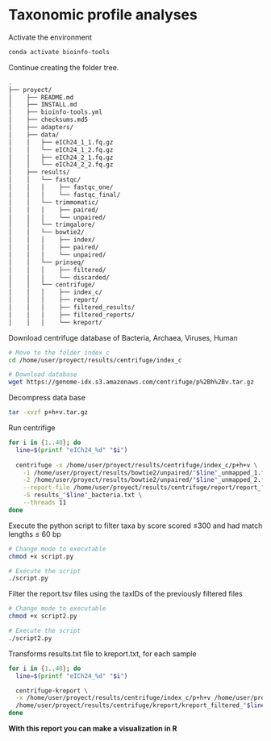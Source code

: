 # Taxonomic profile analyses

Activate the environment
```bash
conda activate bioinfo-tools
```

Continue creating the folder tree.

```bash
.
├── proyect/
│    ├── README.md
│    ├── INSTALL.md
│    ├── bioinfo-tools.yml
│    ├── checksums.md5
│    ├── adapters/
│    ├── data/
│    │   ├── eICh24_1_1.fq.gz
│    │   └── eICh24_1_2.fq.gz
│    │   ├── eICh24_2_1.fq.gz
│    │   └── eICh24_2_2.fq.gz
│    ├── results/
│    │   └── fastqc/
│    │   │    ├── fastqc_one/
│    │   │    └── fastqc_final/
│    │   └── trimmomatic/
│    │   │    ├── paired/
│    │   │    └── unpaired/
│    │   └── trimgalore/
│    │   └── bowtie2/
│    │   │    ├── index/
│    │   │    ├── paired/
│    │   │    └── unpaired/
│    │   └── prinseq/
│    │   │    ├── filtered/
│    │   │    └── discarded/
│    │   └── centrifuge/
│    │   │    ├── index_c/
│    │   │    ├── report/
│    │   │    ├── filtered_results/
│    │   │    ├── filtered_reports/
│    │   │    └── kreport/

```

Download centrifuge database of Bacteria, Archaea, Viruses, Human
```bash
# Move to the folder index_c
cd /home/user/proyect/results/centrifuge/index_c

# Download database
wget https://genome-idx.s3.amazonaws.com/centrifuge/p%2Bh%2Bv.tar.gz
```

Decompress data base
```bash
tar -xvzf p+h+v.tar.gz
```

Run centrifige
```bash
for i in {1..48}; do
  line=$(printf "eICh24_%d" "$i")
  
  centrifuge -x /home/user/proyect/results/centrifuge/index_c/p+h+v \
    -1 /home/user/proyect/results/bowtie2/unpaired/"$line"_unmapped_1.fastq.gz \
    -2 /home/user/proyect/results/bowtie2/unpaired/"$line"_unmapped_2.fastq.gz \
    --report-file /home/user/proyect/results/centrifuge/report/report_"$line"_bacteria.txt \
    -S results_"$line"_bacteria.txt \
    --threads 11
done
```

Execute the python script to filter taxa by score scored ≤300 and had match lengths ≤ 60 bp
```bash
# Change mode to executable
chmod +x script.py

# Execute the script
./script.py
```

Filter the report.tsv files using the taxIDs of the previously filtered files
```bash
# Change mode to executable
chmod +x script2.py

# Execute the script
./script2.py
```

Transforms results.txt file to kreport.txt, for each sample
```bash
for i in {1..48}; do
  line=$(printf "eICh24_%d" "$i")

  centrifuge-kreport \
  -x /home/user/proyect/results/centrifuge/index_c/p+h+v /home/user/proyect/results/centrifuge/filtered_reports/filtered_report_"$line"_bacteria.tsv > \
  /home/user/proyect/results/centrifuge/kreport/kreport_filtered_"$line"_bacteria.txt
done

```

**With this report you can make a visualization in R**
